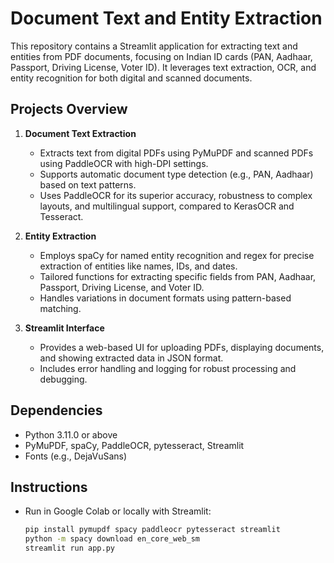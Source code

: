 # Document Text and Entity Extraction

This repository contains a Streamlit application for extracting text and entities from PDF documents, focusing on Indian ID cards (PAN, Aadhaar, Passport, Driving License, Voter ID). It leverages text extraction, OCR, and entity recognition for both digital and scanned documents.

## Projects Overview

1. **Document Text Extraction**
   - Extracts text from digital PDFs using PyMuPDF and scanned PDFs using PaddleOCR with high-DPI settings.
   - Supports automatic document type detection (e.g., PAN, Aadhaar) based on text patterns.
   - Uses PaddleOCR for its superior accuracy, robustness to complex layouts, and multilingual support, compared to KerasOCR and Tesseract.

2. **Entity Extraction**
   - Employs spaCy for named entity recognition and regex for precise extraction of entities like names, IDs, and dates.
   - Tailored functions for extracting specific fields from PAN, Aadhaar, Passport, Driving License, and Voter ID.
   - Handles variations in document formats using pattern-based matching.

3. **Streamlit Interface**
   - Provides a web-based UI for uploading PDFs, displaying documents, and showing extracted data in JSON format.
   - Includes error handling and logging for robust processing and debugging.

## Dependencies
- Python 3.11.0 or above
- PyMuPDF, spaCy, PaddleOCR, pytesseract, Streamlit
- Fonts (e.g., DejaVuSans)

## Instructions
- Run in Google Colab or locally with Streamlit:
  ```bash
  pip install pymupdf spacy paddleocr pytesseract streamlit
  python -m spacy download en_core_web_sm
  streamlit run app.py
